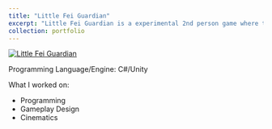 ```yaml
---
title: "Little Fei Guardian"
excerpt: "Little Fei Guardian is a experimental 2nd person game where the player avoids the monster they see through while collecting the spirits of life that have lost their way.<br/><img src='/images/littlefeiguardian1.png'>"
collection: portfolio
---
```


[![Little Fei Guardian](https://res.cloudinary.com/marcomontalbano/image/upload/v1710174812/video_to_markdown/images/youtube--pCc4UcCeXTg-c05b58ac6eb4c4700831b2b3070cd403.jpg)](https://youtu.be/pCc4UcCeXTg "Little Fei Guardian")

Programming Language/Engine: C#/Unity

What I worked on:
* Programming
* Gameplay Design
* Cinematics
